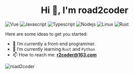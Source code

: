 <h1 align="center">Hi 👋, I'm road2coder</h1>

<p align="left">
<img src="https://img.shields.io/badge/Vue-4ebb8a" alt="Vue" />
<img src="https://img.shields.io/badge/Javascript-fedc23" alt="Javascript" />
<img src="https://img.shields.io/badge/Typescript-2f78c3" alt="Typescript" />
<img src="https://img.shields.io/badge/Nodejs-80cb26" alt="Nodejs" />
<img src="https://img.shields.io/badge/Linux-fdbe00" alt="Linux" />
<img src="https://img.shields.io/badge/Rust-e44c25" alt="Rust" />
</p>

Here are some ideas to get you started:

- 🔭 I’m currently a front-end programmer.
- 🌱 I’m currently learning `Rust` and `Python`
- 📫 How to reach me: **r2coder@163.com**

<p><img align="left" src="https://github-readme-stats.vercel.app/api/top-langs?username=road2coder&show_icons=true&locale=en&layout=compact" alt="road2coder" /></p>
